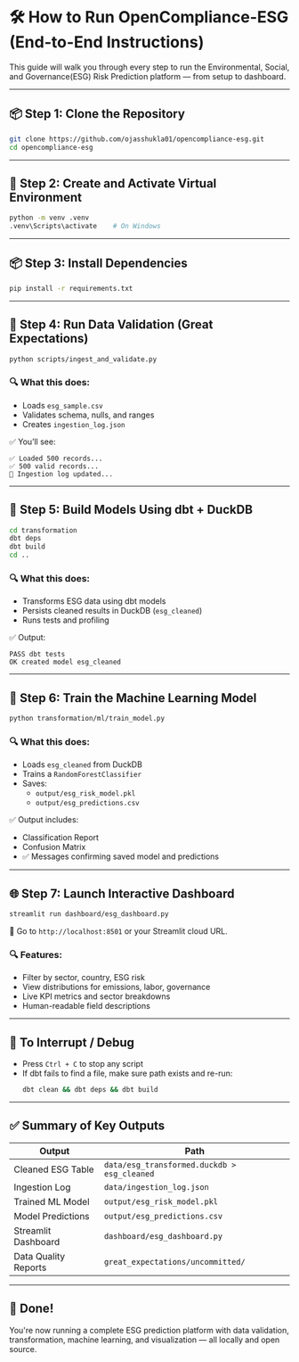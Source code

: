 # 🛠️ How to Run OpenCompliance-ESG (End-to-End Instructions)

This guide will walk you through every step to run the Environmental, Social, and Governance(ESG) Risk Prediction platform — from setup to dashboard.

---

## 📦 Step 1: Clone the Repository

```bash
git clone https://github.com/ojasshukla01/opencompliance-esg.git
cd opencompliance-esg
```

---

## 🧪 Step 2: Create and Activate Virtual Environment

```bash
python -m venv .venv
.venv\Scripts\activate    # On Windows
```

---

## 📦 Step 3: Install Dependencies

```bash
pip install -r requirements.txt
```

---

## 📁 Step 4: Run Data Validation (Great Expectations)

```bash
python scripts/ingest_and_validate.py
```

### 🔍 What this does:
- Loads `esg_sample.csv`
- Validates schema, nulls, and ranges
- Creates `ingestion_log.json`

✅ You’ll see:
```
✅ Loaded 500 records...
✅ 500 valid records...
📝 Ingestion log updated...
```

---

## 🧱 Step 5: Build Models Using dbt + DuckDB

```bash
cd transformation
dbt deps
dbt build
cd ..
```

### 🔍 What this does:
- Transforms ESG data using dbt models
- Persists cleaned results in DuckDB (`esg_cleaned`)
- Runs tests and profiling

✅ Output:
```
PASS dbt tests
OK created model esg_cleaned
```

---

## 🧠 Step 6: Train the Machine Learning Model

```bash
python transformation/ml/train_model.py
```

### 🔍 What this does:
- Loads `esg_cleaned` from DuckDB
- Trains a `RandomForestClassifier`
- Saves:
  - `output/esg_risk_model.pkl`
  - `output/esg_predictions.csv`

✅ Output includes:
- Classification Report
- Confusion Matrix
- ✅ Messages confirming saved model and predictions

---

## 🌐 Step 7: Launch Interactive Dashboard

```bash
streamlit run dashboard/esg_dashboard.py
```

📍 Go to `http://localhost:8501` or your Streamlit cloud URL.

### 🔍 Features:
- Filter by sector, country, ESG risk
- View distributions for emissions, labor, governance
- Live KPI metrics and sector breakdowns
- Human-readable field descriptions

---

## 🧼 To Interrupt / Debug

- Press `Ctrl + C` to stop any script
- If dbt fails to find a file, make sure path exists and re-run:  
  ```bash
  dbt clean && dbt deps && dbt build
  ```

---

## ✅ Summary of Key Outputs

| Output                           | Path                                     |
|----------------------------------|------------------------------------------|
| Cleaned ESG Table                | `data/esg_transformed.duckdb > esg_cleaned` |
| Ingestion Log                    | `data/ingestion_log.json`               |
| Trained ML Model                 | `output/esg_risk_model.pkl`             |
| Model Predictions                | `output/esg_predictions.csv`            |
| Streamlit Dashboard              | `dashboard/esg_dashboard.py`            |
| Data Quality Reports             | `great_expectations/uncommitted/`       |

---

## 🏁 Done!
You're now running a complete ESG prediction platform with data validation, transformation, machine learning, and visualization — all locally and open source.

